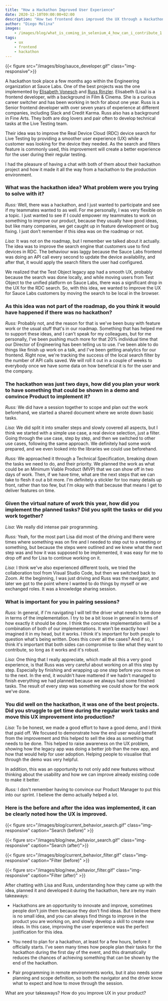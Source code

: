 ```yaml
---
title: "How a Hackathon Improved User Experience"
date: 2020-12-10T09:00:00+02:00
description: "How two frontend devs improved the UX through a Hackathon."
author: "Diego Molina"
images:
    - /images/blog/what_is_coming_in_selenium_4_how_can_i_contribute_1.jpg
tags:
    - ux
    - frontend
    - hackathon
---
```


{{< figure src="/images/blog/sauce_developer.gif" class="img-responsive">}}

A hackathon took place a few months ago within the Engineering organization at 
Sauce Labs. One of the best projects was the one implemented by 
[Elisabeth Vonesch](https://www.linkedin.com/in/elisabeth-vonesch/) and 
[Russ Rinzler](https://www.linkedin.com/in/russrinzler/). Elisabeth (Lisa) is a 
frontend developer, with a background in Film & Cinema. She is a curious career 
switcher and has been working in tech for about one year. Russ is a Senior frontend 
developer with over seven years of experience at different companies, including Slack 
and Credit Karma. Russ also has a background in Fine Arts. They both are dog lovers 
and pair often to develop technical tasks at the Live Testing team.

Their idea was to improve the Real Device Cloud (RDC) device search for Live Testing 
by providing a smoother user experience (UX) while a customer was looking for the device 
they needed. As the search and filters feature is commonly used, this improvement will 
create a better experience for the user during their regular testing.

I had the pleasure of having a chat with both of them about their hackathon project and 
how it made it all the way from a hackathon to the production environment. 


### What was the hackathon idea? What problem were you trying to solve with it?

_Russ:_ Well, there was a hackathon, and I just wanted to participate and see if my teammates 
wanted to as well. For me personally, I was very flexible on a topic. I just wanted to see if 
I could empower my teammates to work on something to improve our product, because they usually 
have good ideas, but like many companies, we get caught up in feature development or bug fixing. 
I just don’t remember if this idea was on the roadmap or not.

_Lisa:_ It was not on the roadmap, but I remember we talked about it actually. The idea was to 
improve the search engine that customers use to find devices in RDC. The behaviour was laggy 
because the Sauce Labs frontend was doing an API call every second to update the device 
availability, and after that, it would apply the search filters the user had configured. 

We realized that the Test Object legacy app had a smooth UX, probably because the search was done 
locally, and while moving users from Test Object to the unified platform on Sauce Labs, there was 
a significant drop in the UX for the RDC search. So, with this idea, we wanted to improve the UX 
for Sauce Labs customers by moving the search to be local in the browser.

### As this idea was not part of the roadmap, do you think it would have happened if there was no hackathon?

_Russ:_ Probably not, and the reason for that is we've been busy with feature work or the usual 
stuff that's in our roadmap. Something that has helped me to support these ideas, and I can't speak 
for my colleagues, but for me personally, I've been pushing much more for that 20% individual time 
that our Director of Engineering has been telling us to use. I've been able to do things like 
finish up work on a talk, and I've been getting analytics for our frontend. Right now, we're tracking 
the success of the local search filter by the number of API calls saved. We will roll it out in a 
couple of weeks  to everybody once we have some data on how beneficial it is for the user and the company.

### The hackathon was just two days, how did you plan your work to have something that could be shown in a demo and convince Product to implement it?

_Russ:_ We did have a session together to scope and plan out the work beforehand, we started a 
shared document where we wrote down basic tasks.

_Lisa:_ We did split it into smaller steps and slowly covered all aspects, but I think we started 
with a simple use case, a real device selection, just a filter. Going through the use case, step 
by step, and then we switched to other use cases, following the same approach. We definitely had 
some work prepared, and we even looked into the libraries we could use beforehand.

_Russ:_ We approached it through a Technical Specification, breaking down the tasks we need to do, 
and their priority. We planned the work as what could be an Minimum Viable Product (MVP) that we 
can show off in two days of work. Then, if we have time, what are the next steps that we can take 
to flesh it out a bit more. I'm definitely a stickler for too many details up front, rather than too 
few, but I'm okay with that because that means I get to deliver features on time.

### Given the virtual nature of work this year, how did you implement the planned tasks? Did you split the tasks or did you work together?

_Lisa:_ We really did intense pair programming.

_Russ:_ Yeah, for the most part Lisa did most of the driving and there were times where something 
was on fire and I needed to step out to a meeting or something, but because the steps were outlined 
and we knew what the next step was and how it was supposed to be implemented, it was easy for me to 
drop off and for Lisa to continue working on it.

_Lisa:_ I think we've also experienced different tools, we tried the collaboration tool from Visual 
Studio Code, but then we switched back to Zoom. At the beginning, I was just driving and Russ was 
the navigator, and later we got to the point where I wanted to do things by myself or we exchanged 
roles. It was a knowledge sharing session.

### What is important for you in pairing sessions?

_Russ:_ In general, if I'm navigating I will tell the driver what needs to be done in terms of the 
implementation. I try to be a bit loose in general in terms of how exactly it should be done. I 
think the concrete implementation will be a combination of both of our implementations. It won’t 
be exactly how I imagined it in my head, but it works. I think it's important for both people to 
question what's being written. Does this cover all the cases? And if so, I think it's important 
that both sides can compromise to like what they want to contribute, so long as it works and it's robust.

_Lisa:_ One thing that I really appreciate, which made all this a very good experience, is that 
Russ was very careful about working on all this step by step. Especially by finishing and wrapping 
up one step before you move on to the next. In the end, it wouldn't have mattered if we hadn't 
managed to finish everything we had planned because we always had some finished tasks. The result 
of every step was something we could show for the work we've done. 

### You did well on the hackathon, it was one of the best projects. Did you struggle to get time during the regular work tasks and move this UX improvement into production?

_Lisa:_ To be honest, we made a good effort to have a good demo, and I think that paid off. We focused 
to demonstrate how the end user would benefit from the improvement and this helped to sell the idea
as something that needs to be done. This helped to raise awareness on the UX problem, showing how 
the legacy app was doing a better job than the new app, and how that would help for user adoption. 
Helping people to visualise that through the demo was very helpful.

In addition, this was an opportunity to not only add new features without thinking about the usability 
and how we can improve already existing code to make it better.

_Russ:_ I don't remember having to convince our Product Manager to put this into our sprint. I believe 
the demo actually helped a lot.

### Here is the before and after the idea was implemented, it can be clearly noted how the UX is improved.

{{< figure src="/images/blog/current_behavior_search.gif" class="img-responsive" caption="Search (before)" >}}


{{< figure src="/images/blog/new_behavior_search.gif" class="img-responsive" caption="Search (after)">}}

{{< figure src="/images/blog/current_behavior_filter.gif" class="img-responsive" caption="Filter (before)" >}}


{{< figure src="/images/blog/new_behavior_filter.gif" class="img-responsive" caption="Filter (after)" >}}


After chatting with Lisa and Russ, understanding how they came up with the idea, planned it 
and developed it during the hackathon, here are my main takeaways:

- Hackathons are an opportunity to innovate and improve, sometimes people don’t join them 
because they don’t find ideas. But I believe there is no small idea, and you can always find 
things to improve in the product you are working on, and slowly develop a skill to create new 
ideas. In this case, improving the user experience was the perfect justification for this idea.

- You need to plan for a hackathon, at least for a few hours, before it officially starts. I’ve 
seen many times how people plan their tasks for the hackathon during the first day of the event, 
and this dramatically reduces the chances of achieving something that can be shown by the end 
of the hackathon.

- Pair programming in remote environments works, but it also needs some planning and scope definition, 
so both the navigator and the driver know what to expect and how to move through the session.


What are your takeaways? How do you improve UX in your product? 
